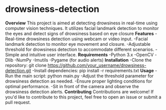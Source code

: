 # drowsiness-detection
**Overview**
This project is aimed at detecting drowsiness in real-time using computer vision techniques. It utilizes facial landmark detection to monitor the eyes and detect signs of drowsiness based on eye closure
**Features**
-Real-time drowsiness detection using webcam or video input.
-Facial landmark detection to monitor eye movement and closure.
-Adjustable threshold for drowsiness detection to accommodate different scenarios.
-Simple and intuitive user interface.
**Requirements**
-Python 3.x
-OpenCV
-Dlib
-NumPy
-Imutils
-Pygame (for audio alerts)
**Installation**
-Clone the repository:
    git clone https://github.com/your_username/drowsiness-detection.git
-Install dependencies:
    pip install -r requirements.txt
**Usage**
-Run the main script:
    python main.py
-Adjust the threshold parameter for drowsiness detection as needed.
-Ensure proper lighting conditions for optimal performance.
-Sit in front of the camera and observe the drowsiness detection alerts.
**Contributing**
Contributions are welcome! If you'd like to contribute to this project, feel free to open an issue or submit a pull request.
